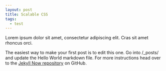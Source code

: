 ```yaml
---
layout: post
title: Scalable CSS
tags:
  - test
---
```


Lorem ipsum dolor sit amet, consectetur adipiscing elit. Cras sit amet rhoncus orci.

The easiest way to make your first post is to edit this one. Go into /_posts/ and update the Hello World markdown file. For more instructions head over to the [Jekyll Now repository](https://github.com/barryclark/jekyll-now) on GitHub.
